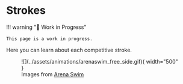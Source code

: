 # Strokes

!!! warning ":construction: Work in Progress"

    This page is a work in progress.

Here you can learn about each competitive stroke.

<figure markdown="span">
    ![](../assets/animations/arenaswim_free_side.gif){ width="500" }
    <figcaption>Images from <a href="https://arenaswim.com/">Arena Swim</a></figcaption>
</figure>
